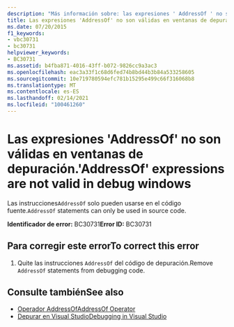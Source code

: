 ```yaml
---
description: "Más información sobre: las expresiones ' AddressOf ' no son válidas en las ventanas de depuración"
title: Las expresiones 'AddressOf' no son válidas en ventanas de depuración.
ms.date: 07/20/2015
f1_keywords:
- vbc30731
- bc30731
helpviewer_keywords:
- BC30731
ms.assetid: b4fba871-4016-43ff-b072-9826cc9a3ac3
ms.openlocfilehash: eac3a33f1c68d6fed74b8bd44b3b84a533258605
ms.sourcegitcommit: 10e719780594efc781b15295e499c66f316068b8
ms.translationtype: MT
ms.contentlocale: es-ES
ms.lasthandoff: 02/14/2021
ms.locfileid: "100461260"
---
```

# <a name="addressof-expressions-are-not-valid-in-debug-windows"></a><span data-ttu-id="f714e-103">Las expresiones 'AddressOf' no son válidas en ventanas de depuración.</span><span class="sxs-lookup"><span data-stu-id="f714e-103">'AddressOf' expressions are not valid in debug windows</span></span>

<span data-ttu-id="f714e-104">Las instrucciones`AddressOf` solo pueden usarse en el código fuente.</span><span class="sxs-lookup"><span data-stu-id="f714e-104">`AddressOf` statements can only be used in source code.</span></span>  
  
 <span data-ttu-id="f714e-105">**Identificador de error:** BC30731</span><span class="sxs-lookup"><span data-stu-id="f714e-105">**Error ID:** BC30731</span></span>  
  
## <a name="to-correct-this-error"></a><span data-ttu-id="f714e-106">Para corregir este error</span><span class="sxs-lookup"><span data-stu-id="f714e-106">To correct this error</span></span>  
  
1. <span data-ttu-id="f714e-107">Quite las instrucciones `AddressOf` del código de depuración.</span><span class="sxs-lookup"><span data-stu-id="f714e-107">Remove `AddressOf` statements from debugging code.</span></span>  
  
## <a name="see-also"></a><span data-ttu-id="f714e-108">Consulte también</span><span class="sxs-lookup"><span data-stu-id="f714e-108">See also</span></span>

- [<span data-ttu-id="f714e-109">Operador AddressOf</span><span class="sxs-lookup"><span data-stu-id="f714e-109">AddressOf Operator</span></span>](../language-reference/operators/addressof-operator.md)
- [<span data-ttu-id="f714e-110">Depurar en Visual Studio</span><span class="sxs-lookup"><span data-stu-id="f714e-110">Debugging in Visual Studio</span></span>](/visualstudio/debugger/debugger-feature-tour)
